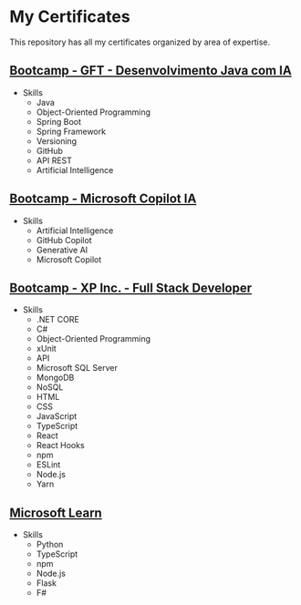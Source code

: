 # My Certificates

This repository has all my certificates organized by area of expertise.

## [Bootcamp - GFT - Desenvolvimento Java com IA](https://web.dio.me/track/coding-future-gft-desenvolvimento-java-com-ia)
- Skills
  - Java
  - Object-Oriented Programming
  - Spring Boot
  - Spring Framework
  - Versioning
  - GitHub
  - API REST
  - Artificial Intelligence

## [Bootcamp - Microsoft Copilot IA](https://web.dio.me/track/microsoft-copilot-ai)
- Skills
  - Artificial Intelligence
  - GitHub Copilot
  - Generative AI
  - Microsoft Copilot

## [Bootcamp - XP Inc. - Full Stack Developer](https://web.dio.me/track/coding-the-future-xp-full-stack-developer)
- Skills
  - .NET CORE
  - C#
  - Object-Oriented Programming
  - xUnit
  - API
  - Microsoft SQL Server
  - MongoDB
  - NoSQL
  - HTML
  - CSS
  - JavaScript
  - TypeScript
  - React
  - React Hooks
  - npm
  - ESLint
  - Node.js
  - Yarn

## [Microsoft Learn](https://learn.microsoft.com/pt-br/)
- Skills
  - Python
  - TypeScript
  - npm
  - Node.js
  - Flask
  - F#
